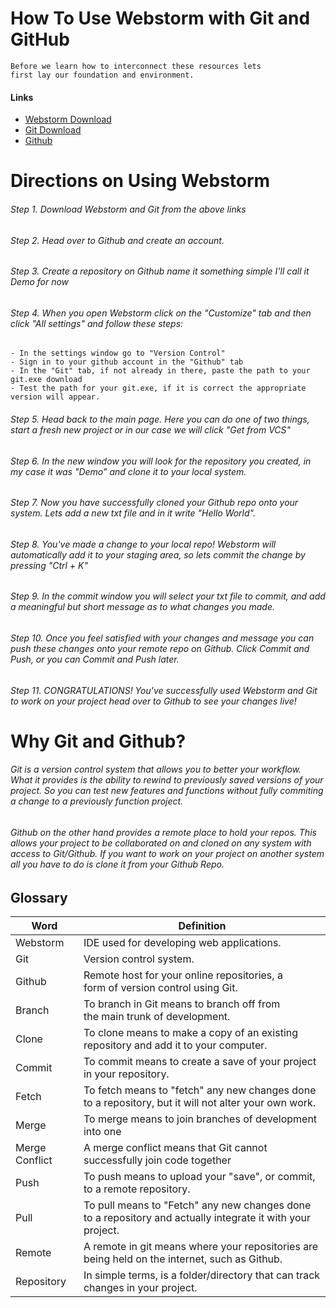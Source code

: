 # How To Use Webstorm with Git and GitHub

    Before we learn how to interconnect these resources lets 
    first lay our foundation and environment.

#### Links
- [Webstorm Download](https://www.jetbrains.com/webstorm/promo/?source=google&medium=cpc&campaign=9641686290&term=webstorm&gclid=Cj0KCQjwkOqZBhDNARIsAACsbfJxUjVZIarlu73fO6oCyRQu8rADOV3G-Fr02rnLRr_T9_mEnOHU1nkaAv_LEALw_wcB)
- [Git Download](https://git-scm.com/downloads)
- [Github](https://github.com/)

# Directions on Using Webstorm

###### Step 1. Download Webstorm and Git from the above links
###### Step 2. Head over to Github and create an account.
###### Step 3. Create a repository on Github name it something simple I'll call it Demo for now
###### Step 4. When you open Webstorm click on the "Customize" tab and then click "All settings" and follow these steps:
    - In the settings window go to "Version Control"
    - Sign in to your github account in the "Github" tab
    - In the "Git" tab, if not already in there, paste the path to your git.exe download
    - Test the path for your git.exe, if it is correct the appropriate version will appear.
###### Step 5. Head back to the main page. Here you can do one of two things, start a fresh new project or in our case we will click "Get from VCS"
###### Step 6. In the new window you will look for the repository you created, in my case it was "Demo" and clone it to your local system.
###### Step 7. Now you have successfully cloned your Github repo onto your system. Lets add a new txt file and in it write "Hello World".
###### Step 8. You've made a change to your local repo! Webstorm will automatically add it to your staging area, so lets commit the change by pressing "Ctrl + K"
###### Step 9. In the commit window you will select your txt file to commit, and add a meaningful but short message as to what changes you made.
###### Step 10. Once you feel satisfied with your changes and message you can push these changes onto your remote repo on Github. Click Commit and Push, or you can Commit and Push later.
###### Step 11. CONGRATULATIONS! You've successfully used Webstorm and Git to work on your project head over to Github to see your changes live!

# Why Git and Github?
###### Git is a version control system that allows you to better your workflow.  What it provides is the ability to rewind to previously saved versions of your project. So you can test new features and functions without fully commiting a change to a previously function project.
###### Github on the other hand provides a remote place to hold your repos. This allows your project to be collaborated on and cloned on any system with access to Git/Github. If you want to work on your project on another system all you have to do is clone it from your Github Repo.
 

## Glossary

| Word           | Definition                                                                                                 |
|----------------|------------------------------------------------------------------------------------------------------------|
| Webstorm       | IDE used for developing web applications.                                                                  |
| Git            | Version control system.                                                                                    |
| Github         | Remote host for your online repositories, a<br/> form of version control using Git.                        |
| Branch         | To branch in Git means to branch off from <br/>the main trunk of development.                              |
| Clone          | To clone means to make a copy of an existing <br/>repository and add it to your computer.                  |
| Commit         | To commit means to create a save of your project in your repository.                                       |
| Fetch          | To fetch means to "fetch" any new changes done to a repository, but it will not alter your own work.       |
| Merge          | To merge means to join branches of development into one                                                    |
| Merge Conflict | A merge conflict means that Git cannot successfully join code together                                     |
| Push           | To push means to upload your "save", or commit, to a remote repository.                                    |
| Pull           | To pull means to "Fetch" any new changes done to a repository and actually integrate it with your project. |
| Remote         | A remote in git means where your repositories are being held on the internet, such as Github.              |
| Repository     | In simple terms, is a folder/directory that can track changes in your project.                             |






